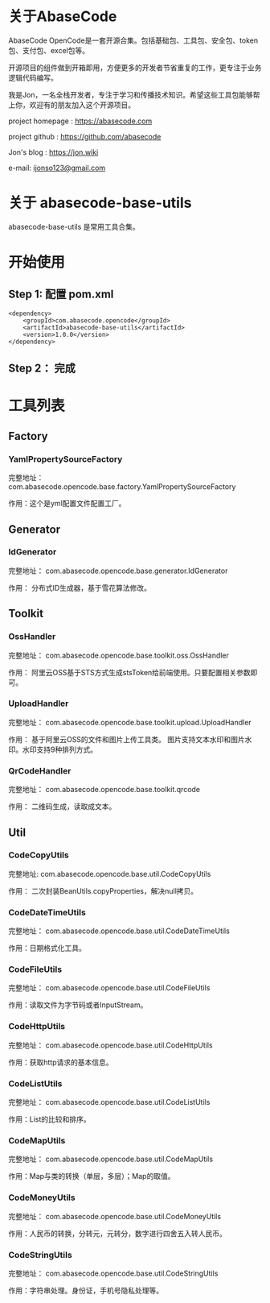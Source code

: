 # 关于AbaseCode
AbaseCode OpenCode是一套开源合集。包括基础包、工具包、安全包、token包、支付包、excel包等。

开源项目的组件做到开箱即用，方便更多的开发者节省重复的工作，更专注于业务逻辑代码编写。

我是Jon，一名全栈开发者，专注于学习和传播技术知识。希望这些工具包能够帮上你，欢迎有的朋友加入这个开源项目。

project homepage : https://abasecode.com

project github : https://github.com/abasecode

Jon's blog : https://jon.wiki

e-mail: ijonso123@gmail.com

# 关于 abasecode-base-utils
abasecode-base-utils 是常用工具合集。

# 开始使用
## Step 1: 配置 pom.xml
```
<dependency>
    <groupId>com.abasecode.opencode</groupId>
    <artifactId>abasecode-base-utils</artifactId>
    <version>1.0.0</version>
</dependency>
```
## Step 2： 完成

# 工具列表
## Factory
### YamlPropertySourceFactory
完整地址： com.abasecode.opencode.base.factory.YamlPropertySourceFactory

作用：这个是yml配置文件配置工厂。
## Generator
### IdGenerator
完整地址： com.abasecode.opencode.base.generator.IdGenerator

作用：
分布式ID生成器，基于雪花算法修改。
## Toolkit
### OssHandler
完整地址： com.abasecode.opencode.base.toolkit.oss.OssHandler

作用：
阿里云OSS基于STS方式生成stsToken给前端使用。只要配置相关参数即可。
### UploadHandler
完整地址： com.abasecode.opencode.base.toolkit.upload.UploadHandler

作用：
基于阿里云OSS的文件和图片上传工具类。
图片支持文本水印和图片水印。水印支持9种排列方式。

### QrCodeHandler
完整地址： com.abasecode.opencode.base.toolkit.qrcode

作用：
二维码生成，读取成文本。

## Util

### CodeCopyUtils
完整地址: com.abasecode.opencode.base.util.CodeCopyUtils

作用：
二次封装BeanUtils.copyProperties，解决null拷贝。
### CodeDateTimeUtils
完整地址： com.abasecode.opencode.base.util.CodeDateTimeUtils

作用：日期格式化工具。
### CodeFileUtils
完整地址： com.abasecode.opencode.base.util.CodeFileUtils

作用：读取文件为字节码或者InputStream。
### CodeHttpUtils
完整地址： com.abasecode.opencode.base.util.CodeHttpUtils

作用：获取http请求的基本信息。
### CodeListUtils
完整地址： com.abasecode.opencode.base.util.CodeListUtils

作用：List的比较和排序。
### CodeMapUtils
完整地址： com.abasecode.opencode.base.util.CodeMapUtils

作用：Map与类的转换（单层，多层）；Map的取值。
### CodeMoneyUtils
完整地址： com.abasecode.opencode.base.util.CodeMoneyUtils

作用：人民币的转换，分转元，元转分，数字进行四舍五入转人民币。

### CodeStringUtils
完整地址： com.abasecode.opencode.base.util.CodeStringUtils

作用：字符串处理。身份证，手机号隐私处理等。